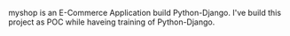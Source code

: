 myshop is an E-Commerce Application build Python-Django.
I've build this project as POC while haveing training of Python-Django.
